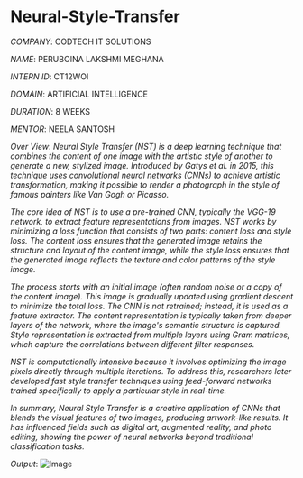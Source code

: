 # Neural-Style-Transfer

*COMPANY*:  CODTECH IT SOLUTIONS

*NAME*:  PERUBOINA LAKSHMI MEGHANA

*INTERN ID*:  CT12WOI

*DOMAIN*:  ARTIFICIAL INTELLIGENCE

*DURATION*:  8 WEEKS

*MENTOR*:  NEELA SANTOSH

*Over View*:
*Neural Style Transfer (NST) is a deep learning technique that combines the content of one image with the artistic style of another to generate a new, stylized image. Introduced by Gatys et al. in 2015, this technique uses convolutional neural networks (CNNs) to achieve artistic transformation, making it possible to render a photograph in the style of famous painters like Van Gogh or Picasso.*

*The core idea of NST is to use a pre-trained CNN, typically the VGG-19 network, to extract feature representations from images. NST works by minimizing a loss function that consists of two parts: content loss and style loss. The content loss ensures that the generated image retains the structure and layout of the content image, while the style loss ensures that the generated image reflects the texture and color patterns of the style image.*

*The process starts with an initial image (often random noise or a copy of the content image). This image is gradually updated using gradient descent to minimize the total loss. The CNN is not retrained; instead, it is used as a feature extractor. The content representation is typically taken from deeper layers of the network, where the image's semantic structure is captured. Style representation is extracted from multiple layers using Gram matrices, which capture the correlations between different filter responses.*

*NST is computationally intensive because it involves optimizing the image pixels directly through multiple iterations. To address this, researchers later developed fast style transfer techniques using feed-forward networks trained specifically to apply a particular style in real-time.*

*In summary, Neural Style Transfer is a creative application of CNNs that blends the visual features of two images, producing artwork-like results. It has influenced fields such as digital art, augmented reality, and photo editing, showing the power of neural networks beyond traditional classification tasks.*

*Output*:
![Image](https://github.com/user-attachments/assets/228735ac-a785-42d4-b11f-5a8706a8f3e5)
